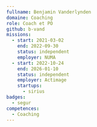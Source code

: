 ```yaml
---
fullname: Benjamin Vanderlynden
domaine: Coaching
role: Coach et PO
github: b-vand
missions:
  - start: 2021-03-02
    end: 2022-09-30
    status: independent
    employer: NUMA
  - start: 2022-10-24
    end: 2026-01-10
    status: independent
    employer: Actimage
    startups:
      - sirius
badges:
  - segur
competences:
  - Coaching
---
```

